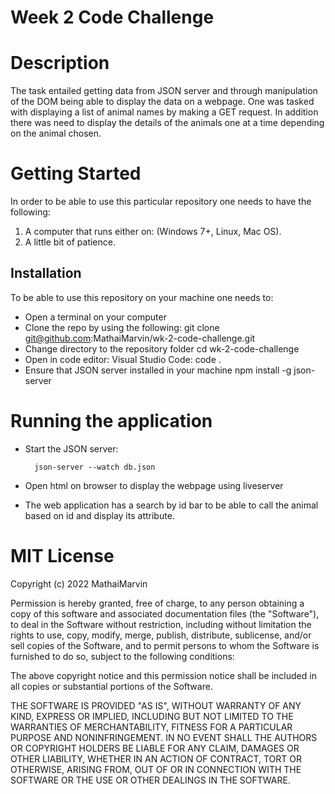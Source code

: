# Week 2 Code Challenge

# Description

The task entailed getting data from JSON server and through manipulation of the DOM being able to display the data on a webpage. One was tasked with displaying a list of animal names by making a GET request. In addition there was need to display the details of the animals one at a time depending on the animal chosen.

# Getting Started
In order to be able to use this particular repository one needs to have the following:
1. A computer that runs either on:  (Windows 7+, Linux, Mac OS).
2. A little bit of patience.

## Installation
To be able to use this repository on your machine one needs to:
- Open a terminal on your computer
- Clone the repo by using the following:
git clone git@github.com:MathaiMarvin/wk-2-code-challenge.git
- Change directory to the repository folder
cd wk-2-code-challenge
- Open in code editor: Visual Studio Code:
code .
- Ensure that JSON server installed in your machine
npm install -g json-server

# Running the application
- Start the JSON server:

        json-server --watch db.json

- Open html on browser to display the webpage using liveserver
- The web application has a search by id bar to be able to call the animal based on id and display its attribute.

# MIT License

Copyright (c) 2022 MathaiMarvin

Permission is hereby granted, free of charge, to any person obtaining a copy
of this software and associated documentation files (the "Software"), to deal
in the Software without restriction, including without limitation the rights
to use, copy, modify, merge, publish, distribute, sublicense, and/or sell
copies of the Software, and to permit persons to whom the Software is
furnished to do so, subject to the following conditions:

The above copyright notice and this permission notice shall be included in all
copies or substantial portions of the Software.

THE SOFTWARE IS PROVIDED "AS IS", WITHOUT WARRANTY OF ANY KIND, EXPRESS OR
IMPLIED, INCLUDING BUT NOT LIMITED TO THE WARRANTIES OF MERCHANTABILITY,
FITNESS FOR A PARTICULAR PURPOSE AND NONINFRINGEMENT. IN NO EVENT SHALL THE
AUTHORS OR COPYRIGHT HOLDERS BE LIABLE FOR ANY CLAIM, DAMAGES OR OTHER
LIABILITY, WHETHER IN AN ACTION OF CONTRACT, TORT OR OTHERWISE, ARISING FROM,
OUT OF OR IN CONNECTION WITH THE SOFTWARE OR THE USE OR OTHER DEALINGS IN THE
SOFTWARE.
